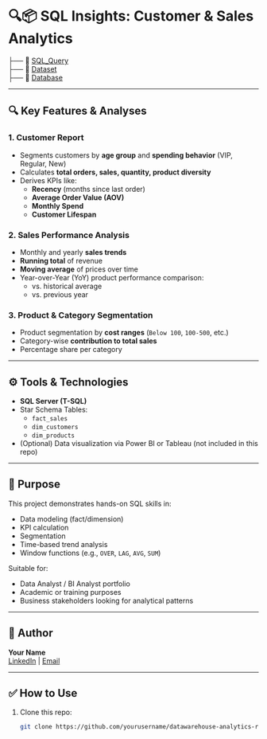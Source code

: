 # 🔍📦 SQL Insights: Customer & Sales Analytics

├── 📂 <a href="https://github.com/NhutVuong/SQL-Insights-Customer-Sales/tree/main/SQL_Query">SQL_Query</a>     
├── 📂 <a href="https://github.com/NhutVuong/SQL-Insights-Customer-Sales/tree/main/dataset">Dataset</a>         
├── 📂 <a href="https://github.com/NhutVuong/SQL-Insights-Customer-Sales/blob/main/database.sql">Database</a>           


---

## 🔍 Key Features & Analyses

### 1. **Customer Report**
- Segments customers by **age group** and **spending behavior** (VIP, Regular, New)
- Calculates **total orders, sales, quantity, product diversity**
- Derives KPIs like:
  - **Recency** (months since last order)
  - **Average Order Value (AOV)**
  - **Monthly Spend**
  - **Customer Lifespan**

### 2. **Sales Performance Analysis**
- Monthly and yearly **sales trends**
- **Running total** of revenue
- **Moving average** of prices over time
- Year-over-Year (YoY) product performance comparison:
  - vs. historical average
  - vs. previous year

### 3. **Product & Category Segmentation**
- Product segmentation by **cost ranges** (`Below 100`, `100-500`, etc.)
- Category-wise **contribution to total sales**
- Percentage share per category

---

## ⚙️ Tools & Technologies

- **SQL Server (T-SQL)**
- Star Schema Tables:
  - `fact_sales`
  - `dim_customers`
  - `dim_products`
- (Optional) Data visualization via Power BI or Tableau (not included in this repo)

---

## 🎯 Purpose

This project demonstrates hands-on SQL skills in:
- Data modeling (fact/dimension)
- KPI calculation
- Segmentation
- Time-based trend analysis
- Window functions (e.g., `OVER`, `LAG`, `AVG`, `SUM`)

Suitable for:
- Data Analyst / BI Analyst portfolio
- Academic or training purposes
- Business stakeholders looking for analytical patterns

---

## 📌 Author

**Your Name**  
[LinkedIn](https://linkedin.com/in/yourprofile) | [Email](mailto:your@email.com)

---

## ✅ How to Use

1. Clone this repo:
   ```bash
   git clone https://github.com/yourusername/datawarehouse-analytics-report.git
